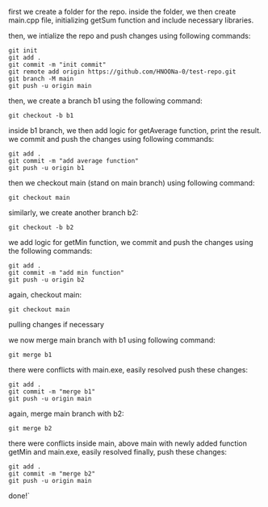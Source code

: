 first we create a folder for the repo. inside the folder, we then create main.cpp file, initializing getSum function and include necessary libraries.

then, we intialize the repo and push changes using following commands:
```
git init
git add .
git commit -m "init commit"
git remote add origin https://github.com/HNOONa-0/test-repo.git
git branch -M main
git push -u origin main
```
then, we create a branch b1 using the following command:
```
git checkout -b b1
```
inside b1 branch, we then add logic for getAverage function, print the result. we commit and push the changes using following commands:
```
git add .
git commit -m "add average function"
git push -u origin b1
```
then we checkout main (stand on main branch) using following command:
```
git checkout main
```

similarly, we create another branch b2:
```
git checkout -b b2
```
we add logic for getMin function, we commit and push the changes using the following commands:
```
git add .
git commit -m "add min function"
git push -u origin b2
```
again, checkout main:
```
git checkout main
```
pulling changes if necessary

we now merge main branch with b1 using following command:
```
git merge b1
```
there were conflicts with main.exe, easily resolved
push these changes:
```
git add .
git commit -m "merge b1"
git push -u origin main
```
again, merge main branch with b2:
```
git merge b2
```
there were conflicts inside main, above main with newly added function getMin and main.exe, easily resolved
finally, push these changes:
```
git add .
git commit -m "merge b2"
git push -u origin main
```
done!`